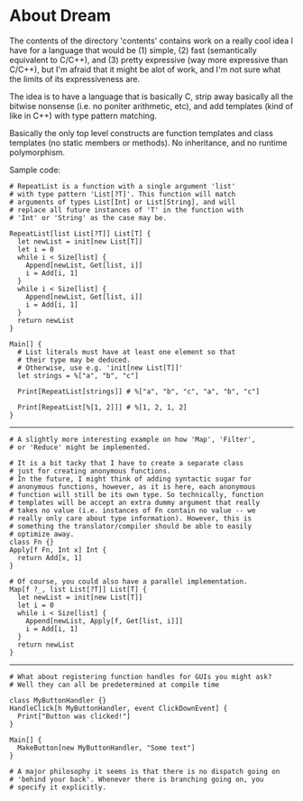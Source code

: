 About Dream
===========

The contents of the directory 'contents' contains work on a really cool idea I have for a language that would be (1) simple, (2) fast (semantically equivalent to C/C++), and (3) pretty expressive (way more expressive than C/C++), but I'm afraid that it might be alot of work, and I'm not sure what the limits of its expressiveness are.

The idea is to have a language that is basically C, strip away basically all the bitwise nonsense (i.e. no poniter arithmetic, etc), and add templates (kind of like in C++) with type pattern matching.

Basically the only top level constructs are function templates and class templates (no static members or methods). No inheritance, and no runtime polymorphism.

Sample code:

    # RepeatList is a function with a single argument 'list'
    # with type pattern 'List[?T]'. This function will match
    # arguments of types List[Int] or List[String], and will
    # replace all future instances of 'T' in the function with
    # 'Int' or 'String' as the case may be.

    RepeatList[list List[?T]] List[T] {
      let newList = init[new List[T]]
      let i = 0
      while i < Size[list] {
        Append[newList, Get[list, i]]
        i = Add[i, 1]
      }
      while i < Size[list] {
        Append[newList, Get[list, i]]
        i = Add[i, 1]
      }
      return newList
    }

    Main[] {
      # List literals must have at least one element so that
      # their type may be deduced.
      # Otherwise, use e.g. 'init[new List[T]]'
      let strings = %["a", "b", "c"]

      Print[RepeatList[strings]] # %["a", "b", "c", "a", "b", "c"]

      Print[RepeatList[%[1, 2]]] # %[1, 2, 1, 2]
    }

----

    # A slightly more interesting example on how 'Map', 'Filter',
    # or 'Reduce' might be implemented.

    # It is a bit tacky that I have to create a separate class
    # just for creating anonymous functions.
    # In the future, I might think of adding syntactic sugar for
    # anonymous functions, however, as it is here, each anonymous
    # function will still be its own type. So technically, function
    # templates will be accept an extra dummy argument that really
    # takes no value (i.e. instances of Fn contain no value -- we
    # really only care about type information). However, this is
    # something the translator/compiler should be able to easily
    # optimize away.
    class Fn {}
    Apply[f Fn, Int x] Int {
      return Add[x, 1]
    }

    # Of course, you could also have a parallel implementation.
    Map[f ?_, list List[?T]] List[T] {
      let newList = init[new List[T]]
      let i = 0
      while i < Size[list] {
        Append[newList, Apply[f, Get[list, i]]]
        i = Add[i, 1]
      }
      return newList
    }

----

    # What about registering function handles for GUIs you might ask?
    # Well they can all be predetermined at compile time

    class MyButtonHandler {}
    HandleClick[h MyButtonHandler, event ClickDownEvent] {
      Print["Button was clicked!"]
    }

    Main[] {
      MakeButton[new MyButtonHandler, "Some text"]
    }

    # A major philosophy it seems is that there is no dispatch going on
    # 'behind your back'. Whenever there is branching going on, you
    # specify it explicitly.
